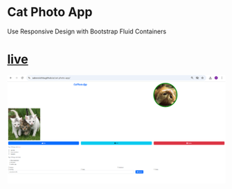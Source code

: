 # Cat Photo App

Use Responsive Design with Bootstrap Fluid Containers

# [live](https://sabovoichita.github.io/cat-photo-app/)

![preview](image.png)
